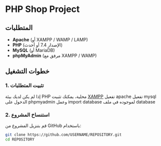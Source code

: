 # PHP Shop Project


## المتطلبات
- **Apache** (أو XAMPP / WAMP / LAMP)
- **PHP** (الإصدار 7.4 أو أحدث)
- **MySQL** (أو MariaDB)
- **phpMyAdmin** (مرفق مع XAMPP / WAMP)


## خطوات التشغيل

### 1. تثبيت المتطلبات
إذا لم يكن لديك بيئة PHP محلية، يمكنك تثبيت [XAMPP](https://www.apachefriends.org/) 
تفعيل apache
تفعيل mysql
الدخول على phpmyadmin وعمل import database لموجوده في ملف database 

### 2. استنساخ المشروع
قم بتنزيل المشروع من GitHub باستخدام:
```sh
git clone https://github.com/USERNAME/REPOSITORY.git
cd REPOSITORY